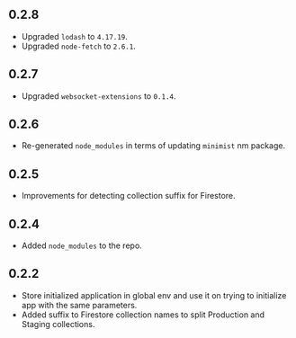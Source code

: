 ## 0.2.8

* Upgraded `lodash` to `4.17.19`.
* Upgraded `node-fetch` to `2.6.1`.

## 0.2.7

* Upgraded `websocket-extensions` to `0.1.4`.

## 0.2.6

* Re-generated `node_modules` in terms of updating `minimist` nm package.

## 0.2.5

* Improvements for detecting collection suffix for Firestore.

## 0.2.4

* Added `node_modules` to the repo.

## 0.2.2

* Store initialized application in global env and use it on trying to initialize app with the same parameters.
* Added suffix to Firestore collection names to split Production and Staging collections.